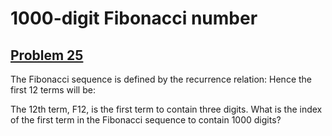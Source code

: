 # 1000-digit Fibonacci number
## [Problem 25](https://projecteuler.net/problem=25)
The Fibonacci sequence is defined by the recurrence relation:
Hence the first 12 terms will be:











The 12th term, F12, is the first term to contain three digits.
What is the index of the first term in the Fibonacci sequence to contain 1000 digits?
